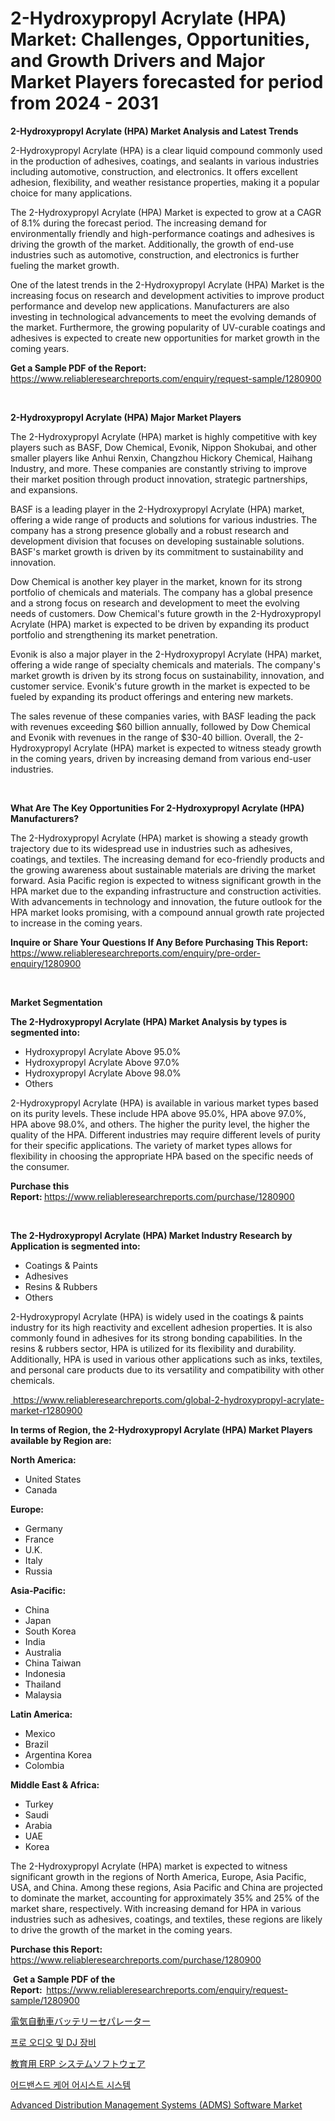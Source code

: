 <p><h1>2-Hydroxypropyl Acrylate (HPA) Market: Challenges, Opportunities, and Growth Drivers and Major Market Players forecasted for period from 2024 - 2031</h1></p><p><strong>2-Hydroxypropyl Acrylate (HPA) Market Analysis and Latest Trends</strong></p>
<p><p>2-Hydroxypropyl Acrylate (HPA) is a clear liquid compound commonly used in the production of adhesives, coatings, and sealants in various industries including automotive, construction, and electronics. It offers excellent adhesion, flexibility, and weather resistance properties, making it a popular choice for many applications.</p><p>The 2-Hydroxypropyl Acrylate (HPA) Market is expected to grow at a CAGR of 8.1% during the forecast period. The increasing demand for environmentally friendly and high-performance coatings and adhesives is driving the growth of the market. Additionally, the growth of end-use industries such as automotive, construction, and electronics is further fueling the market growth.</p><p>One of the latest trends in the 2-Hydroxypropyl Acrylate (HPA) Market is the increasing focus on research and development activities to improve product performance and develop new applications. Manufacturers are also investing in technological advancements to meet the evolving demands of the market. Furthermore, the growing popularity of UV-curable coatings and adhesives is expected to create new opportunities for market growth in the coming years.</p></p>
<p><strong>Get a Sample PDF of the Report:&nbsp;</strong> <a href="https://www.reliableresearchreports.com/enquiry/request-sample/1280900">https://www.reliableresearchreports.com/enquiry/request-sample/1280900</a></p>
<p>&nbsp;</p>
<p><strong>2-Hydroxypropyl Acrylate (HPA) Major Market Players</strong></p>
<p><p>The 2-Hydroxypropyl Acrylate (HPA) market is highly competitive with key players such as BASF, Dow Chemical, Evonik, Nippon Shokubai, and other smaller players like Anhui Renxin, Changzhou Hickory Chemical, Haihang Industry, and more. These companies are constantly striving to improve their market position through product innovation, strategic partnerships, and expansions.</p><p>BASF is a leading player in the 2-Hydroxypropyl Acrylate (HPA) market, offering a wide range of products and solutions for various industries. The company has a strong presence globally and a robust research and development division that focuses on developing sustainable solutions. BASF's market growth is driven by its commitment to sustainability and innovation.</p><p>Dow Chemical is another key player in the market, known for its strong portfolio of chemicals and materials. The company has a global presence and a strong focus on research and development to meet the evolving needs of customers. Dow Chemical's future growth in the 2-Hydroxypropyl Acrylate (HPA) market is expected to be driven by expanding its product portfolio and strengthening its market penetration.</p><p>Evonik is also a major player in the 2-Hydroxypropyl Acrylate (HPA) market, offering a wide range of specialty chemicals and materials. The company's market growth is driven by its strong focus on sustainability, innovation, and customer service. Evonik's future growth in the market is expected to be fueled by expanding its product offerings and entering new markets.</p><p>The sales revenue of these companies varies, with BASF leading the pack with revenues exceeding $60 billion annually, followed by Dow Chemical and Evonik with revenues in the range of $30-40 billion. Overall, the 2-Hydroxypropyl Acrylate (HPA) market is expected to witness steady growth in the coming years, driven by increasing demand from various end-user industries.</p></p>
<p>&nbsp;</p>
<p><strong>What Are The Key Opportunities For 2-Hydroxypropyl Acrylate (HPA) Manufacturers?</strong></p>
<p><p>The 2-Hydroxypropyl Acrylate (HPA) market is showing a steady growth trajectory due to its widespread use in industries such as adhesives, coatings, and textiles. The increasing demand for eco-friendly products and the growing awareness about sustainable materials are driving the market forward. Asia Pacific region is expected to witness significant growth in the HPA market due to the expanding infrastructure and construction activities. With advancements in technology and innovation, the future outlook for the HPA market looks promising, with a compound annual growth rate projected to increase in the coming years.</p></p>
<p><strong>Inquire or Share Your Questions If Any Before Purchasing This Report:</strong> <a href="https://www.reliableresearchreports.com/enquiry/pre-order-enquiry/1280900">https://www.reliableresearchreports.com/enquiry/pre-order-enquiry/1280900</a></p>
<p>&nbsp;</p>
<p><strong>Market Segmentation</strong></p>
<p><strong>The 2-Hydroxypropyl Acrylate (HPA) Market Analysis by types is segmented into:</strong></p>
<p><ul><li>Hydroxypropyl Acrylate Above 95.0%</li><li>Hydroxypropyl Acrylate Above 97.0%</li><li>Hydroxypropyl Acrylate Above 98.0%</li><li>Others</li></ul></p>
<p><p>2-Hydroxypropyl Acrylate (HPA) is available in various market types based on its purity levels. These include HPA above 95.0%, HPA above 97.0%, HPA above 98.0%, and others. The higher the purity level, the higher the quality of the HPA. Different industries may require different levels of purity for their specific applications. The variety of market types allows for flexibility in choosing the appropriate HPA based on the specific needs of the consumer.</p></p>
<p><strong>Purchase this Report:&nbsp;</strong><a href="https://www.reliableresearchreports.com/purchase/1280900">https://www.reliableresearchreports.com/purchase/1280900</a></p>
<p>&nbsp;</p>
<p><strong>The 2-Hydroxypropyl Acrylate (HPA) Market Industry Research by Application is segmented into:</strong></p>
<p><ul><li>Coatings & Paints</li><li>Adhesives</li><li>Resins & Rubbers</li><li>Others</li></ul></p>
<p><p>2-Hydroxypropyl Acrylate (HPA) is widely used in the coatings & paints industry for its high reactivity and excellent adhesion properties. It is also commonly found in adhesives for its strong bonding capabilities. In the resins & rubbers sector, HPA is utilized for its flexibility and durability. Additionally, HPA is used in various other applications such as inks, textiles, and personal care products due to its versatility and compatibility with other chemicals.</p></p>
<p><a href="https://www.reliableresearchreports.com/global-2-hydroxypropyl-acrylate-market-r1280900">&nbsp;https://www.reliableresearchreports.com/global-2-hydroxypropyl-acrylate-market-r1280900</a></p>
<p><strong>In terms of Region, the 2-Hydroxypropyl Acrylate (HPA) Market Players available by Region are:</strong></p>
<p>
    <p> <strong> North America: </strong>
        <ul>
            <li>United States</li>
            <li>Canada</li>
        </ul>
        </p> 
    <p> <strong> Europe: </strong>
        <ul>
            <li>Germany</li>
            <li>France</li>
            <li>U.K.</li>
            <li>Italy</li>
            <li>Russia</li>
        </ul>
        </p> 
    <p> <strong> Asia-Pacific: </strong>
        <ul>
            <li>China</li>
            <li>Japan</li>
            <li>South Korea</li>
            <li>India</li>
            <li>Australia</li>
            <li>China Taiwan</li>
            <li>Indonesia</li>
            <li>Thailand</li>
            <li>Malaysia</li>
        </ul>
        </p> 
    <p> <strong> Latin America: </strong>
        <ul>
            <li>Mexico</li>
            <li>Brazil</li>
            <li>Argentina Korea</li>
            <li>Colombia</li>
        </ul>
        </p> 
    <p> <strong> Middle East & Africa: </strong>
        <ul>
            <li>Turkey</li>
            <li>Saudi</li>
            <li>Arabia</li>
            <li>UAE</li>
            <li>Korea</li>
        </ul>
    </p>
    </p>
<p><p>The 2-Hydroxypropyl Acrylate (HPA) market is expected to witness significant growth in the regions of North America, Europe, Asia Pacific, USA, and China. Among these regions, Asia Pacific and China are projected to dominate the market, accounting for approximately 35% and 25% of the market share, respectively. With increasing demand for HPA in various industries such as adhesives, coatings, and textiles, these regions are likely to drive the growth of the market in the coming years.</p></p>
<p><strong>Purchase this Report: </strong><a href="https://www.reliableresearchreports.com/purchase/1280900">https://www.reliableresearchreports.com/purchase/1280900</a></p>
<p>&nbsp;<strong>Get a Sample PDF of the Report:&nbsp;&nbsp;</strong><a href="https://www.reliableresearchreports.com/enquiry/request-sample/1280900">https://www.reliableresearchreports.com/enquiry/request-sample/1280900</a></p>
<p><strong></strong></p>
<p><p><a href="https://github.com/laurenreichert/Market-Research-Report-List-1/blob/main/195252498726.md">電気自動車バッテリーセパレーター</a></p><p><a href="https://medium.com/@rogerking2023/%ED%94%84%EB%A1%9C-%EC%98%A4%EB%94%94%EC%98%A4-%EB%B0%8F-dj-%EC%9E%A5%EB%B9%84-%EC%8B%9C%EC%9E%A5-%EC%8B%9C%EC%9E%A5-cagr-%EC%8B%9C%EC%9E%A5-%ED%8A%B8%EB%A0%8C%EB%93%9C-%EB%B0%8F-%EC%84%B1%EC%9E%A5-%EC%A0%84%EB%9E%B5%EC%97%90-%EB%8C%80%ED%95%9C-%ED%86%B5%EC%B0%B0%EB%A0%A5-c5527d737924">프로 오디오 및 DJ 장비</a></p><p><a href="https://github.com/RodHoppe07/Market-Research-Report-List-1/blob/main/779429898727.md">教育用 ERP システムソフトウェア</a></p><p><a href="https://github.com/vss5505pa7z1p/Market-Research-Report-List-2/blob/main/333329190168.md">어드밴스드 케어 어시스트 시스템</a></p><p><a href="https://github.com/NikolasKirlin2023/Market-Research-Report-List-1/blob/main/advanced-distribution-management-systems-adms-software-market.md">Advanced Distribution Management Systems (ADMS) Software Market</a></p></p>